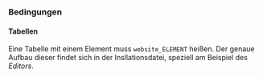 ### Bedingungen
#### Tabellen
Eine Tabelle mit einem Element muss ```website_ELEMENT``` heißen. Der genaue Aufbau dieser findet sich in der Insllationsdatei, speziell am Beispiel des _Editors_.